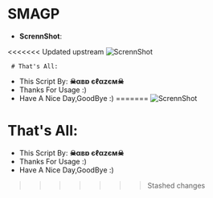 # SMAGP
- **ScrennShot**:

<<<<<<< Updated upstream
     ![ScrennShot](https://github.com/abdalazeim/SMAGP/0.PNG)
     
     
     
     # That's All:
 - This Script By:  **☠αвɒ єℓαzєм☠**
 - Thanks For Usage :)
 - Have A Nice Day,GoodBye :)
=======
     ![ScrennShot](https://github.com/abdalazeim/SMAGP/1.PNG)
     


# That's All:
 - This Script By:  **☠αвɒ єℓαzєм☠**
 - Thanks For Usage :)
 - Have A Nice Day,GoodBye :)

>>>>>>> Stashed changes
